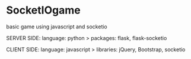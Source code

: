 # SocketIOgame
basic game using javascript and socketio

SERVER SIDE:
language: python >
packages: flask, flask-socketio

CLIENT SIDE:
language: javascript >
libraries: jQuery, Bootstrap, socketio
